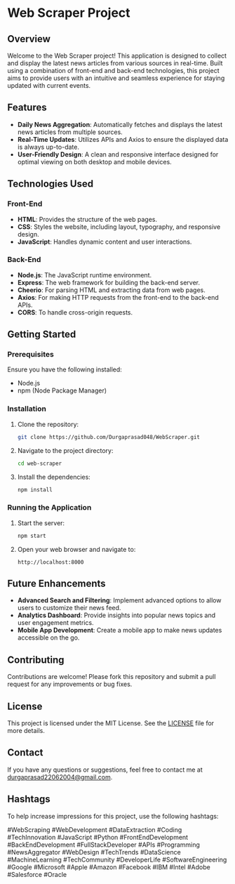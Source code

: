# Web Scraper Project

## Overview

Welcome to the Web Scraper project! This application is designed to collect and display the latest news articles from various sources in real-time. Built using a combination of front-end and back-end technologies, this project aims to provide users with an intuitive and seamless experience for staying updated with current events.

## Features

- **Daily News Aggregation**: Automatically fetches and displays the latest news articles from multiple sources.
- **Real-Time Updates**: Utilizes APIs and Axios to ensure the displayed data is always up-to-date.
- **User-Friendly Design**: A clean and responsive interface designed for optimal viewing on both desktop and mobile devices.

## Technologies Used

### Front-End

- **HTML**: Provides the structure of the web pages.
- **CSS**: Styles the website, including layout, typography, and responsive design.
- **JavaScript**: Handles dynamic content and user interactions.

### Back-End

- **Node.js**: The JavaScript runtime environment.
- **Express**: The web framework for building the back-end server.
- **Cheerio**: For parsing HTML and extracting data from web pages.
- **Axios**: For making HTTP requests from the front-end to the back-end APIs.
- **CORS**: To handle cross-origin requests.

## Getting Started

### Prerequisites

Ensure you have the following installed:

- Node.js
- npm (Node Package Manager)

### Installation

1. Clone the repository:
    ```bash
    git clone https://github.com/Durgaprasad048/WebScraper.git
    ```

2. Navigate to the project directory:
    ```bash
    cd web-scraper
    ```

3. Install the dependencies:
    ```bash
    npm install
    ```

### Running the Application

1. Start the server:
    ```bash
    npm start
    ```

2. Open your web browser and navigate to:
    ```
    http://localhost:8000
    ```

## Future Enhancements

- **Advanced Search and Filtering**: Implement advanced options to allow users to customize their news feed.
- **Analytics Dashboard**: Provide insights into popular news topics and user engagement metrics.
- **Mobile App Development**: Create a mobile app to make news updates accessible on the go.

## Contributing

Contributions are welcome! Please fork this repository and submit a pull request for any improvements or bug fixes.

## License

This project is licensed under the MIT License. See the [LICENSE](LICENSE) file for more details.

## Contact

If you have any questions or suggestions, feel free to contact me at [durgaprasad22062004@gmail.com](mailto:durgaprasad22062004@gmail.com).

## Hashtags

To help increase impressions for this project, use the following hashtags:

#WebScraping #WebDevelopment #DataExtraction #Coding #TechInnovation #JavaScript #Python #FrontEndDevelopment #BackEndDevelopment #FullStackDeveloper #APIs #Programming #NewsAggregator #WebDesign #TechTrends #DataScience #MachineLearning #TechCommunity #DeveloperLife #SoftwareEngineering #Google #Microsoft #Apple #Amazon #Facebook #IBM #Intel #Adobe #Salesforce #Oracle

